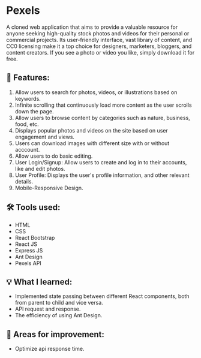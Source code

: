 # Pexels
A cloned web application that aims to provide a valuable resource for anyone seeking high-quality stock photos and videos for their personal or commercial projects. Its user-friendly interface, vast library of content, and CC0 licensing make it a top choice for designers, marketers, bloggers, and content creators.  If you see a photo or video you like, simply download it for free.
<h2>📃 Features: </h2>
<ol type="1">
    <li>Allow users to search for photos, videos, or illustrations based on keywords.</li>
    <li>Infinite scrolling that continuously load more content as the user scrolls down the page.</li>
    <li>Allow users to browse content by categories such as nature, business, food, etc.</li>
    <li>Displays popular photos and videos on the site based on user engagement and views.</li>
    <li>Users can download images with different size with or without acccount.</li>
    <li>Allow users to do basic editing.</li>
    <li>User Login/Signup: Allow users to create and log in to their accounts, like and edit photos.</li>
    <li>User Profile: Displays the user's profile information, and other relevant details.</li>
    <li>Mobile-Responsive Design.</li>
</ol>

<h2>🛠 Tools used: </h2>
<ul>
    <li>HTML</li>
    <li>CSS</li>
    <li>React Bootstrap</li>
    <li>React JS</li>
    <li>Express JS</li>
    <li>Ant Design</li>
    <li>Pexels API</li>
</ul>

<h2>💡 What I learned: </h2>
<ul>
    <li>Implemented state passing between different React components, both from parent to child and vice versa.</li>
    <li>API request and response.</li>
    <li>The efficiency of using Ant Design.</li>
</ul>

<h2>🌱 Areas for improvement: </h2>
<ul>
    <li>Optimize api response time.</li>
</ul>
